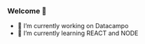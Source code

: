### Welcome 👋

<!--
**lemaun/lemaun** is a ✨ _special_ ✨ repository because its `README.md` (this file) appears on your GitHub profile.
-->


- 🔭 I’m currently working on Datacampo
- 🌱 I’m currently learning REACT and NODE
<!-- - 👯 I’m looking to collaborate on ... 
- 📫 How to reach me: leandro@datacampo.com.br -->


